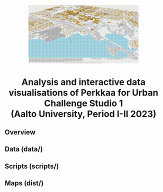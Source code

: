 <div align="center" style="margin-top: 5px; margin-bottom: 10px;">
  <img alt="building analysis - use, physical and functional attributes" src="./docs/img/building_level.gif" width="70%"></a>
  <h1>Analysis and interactive data visualisations of Perkkaa for Urban Challenge Studio 1<br>(Aalto University, Period I-II 2023)</h1>
</div>

## Overview 

## Data (data/)

## Scripts (scripts/)

## Maps (dist/)
